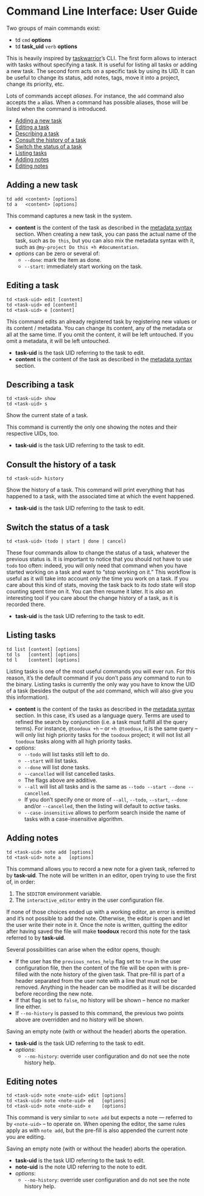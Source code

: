 # Command Line Interface: User Guide

Two groups of main commands exist:

- td `cmd` **options**
- td **task_uid** `verb` **options**

This is heavily inspired by [taskwarrior]’s CLI. The first form allows to interact with tasks without specifying a
task. It is useful for listing all tasks or adding a new task. The second form acts on a specific task by using its
UID. It can be useful to change its status, add notes, tags, move it into a project, change its priority, etc.

Lots of commands accept _aliases_. For instance, the `add` command also accepts the `a` alias. When a command has
possible aliases, those will be listed when the command is introduced.

<!-- vim-markdown-toc GFM -->

* [Adding a new task](#adding-a-new-task)
* [Editing a task](#editing-a-task)
* [Describing a task](#describing-a-task)
* [Consult the history of a task](#consult-the-history-of-a-task)
* [Switch the status of a task](#switch-the-status-of-a-task)
* [Listing tasks](#listing-tasks)
* [Adding notes](#adding-notes)
* [Editing notes](#editing-notes)

<!-- vim-markdown-toc -->

## Adding a new task

```
td add <content> [options]
td a   <content> [options]
```

This command captures a new task in the system.

- **content** is the content of the task as described in the [metadata syntax] section. When creating
  a new task, you can pass the actual name of the task, such as `Do this`, but you can also mix the metadata syntax
  with it, such as `@my-project Do this +h #documentation`.
- _options_ can be zero or several of:
  - `--done`: mark the item as done.
  - `--start`: immediately start working on the task.

## Editing a task

```
td <task-uid> edit [content]
td <task-uid> ed [content]
td <task-uid> e [content]
```

This command edits an already registered task by registering new values or its content / metadata. You can change
its content, any of the metadata or all at the same time. If you omit the content, it will be left untouched. If you
omit a metadata, it will be left untouched.

- **task-uid** is the task UID referring to the task to edit.
- **content** is the content of the task as described in the [metadata syntax] section.

## Describing a task

```
td <task-uid> show
td <task-uid> s
```

Show the current state of a task.

This command is currently the only one showing the notes and their respective UIDs, too.

- **task-uid** is the task UID referring to the task to edit.

## Consult the history of a task

```
td <task-uid> history
```

Show the history of a task. This command will print everything that has happened to a task, with the associated time
at which the event happened.

- **task-uid** is the task UID referring to the task to edit.

## Switch the status of a task

```
td <task-uid> (todo | start | done | cancel)
```

These four commands allow to change the status of a task, whatever the previous status is. It is important to notice
that you should not have to use `todo` too often: indeed, you will only need that command when you have started working
on a task and want to “stop working on it.” This workflow is useful as it will take into account _only_ the time you
work on a task. If you care about this kind of stats, moving the task back to its _todo_ state will stop counting spent
time on it. You can then resume it later. It is also an interesting tool if you care about the change history of a
task, as it is recorded there.

- **task-uid** is the task UID referring to the task to edit.

## Listing tasks

```
td list [content] [options]
td ls   [content] [options]
td l    [content] [options]
```

Listing tasks is one of the most useful commands you will ever run. For this reason, it’s the default command if you
don’t pass any command to run to the binary. Listing tasks is currently the only way you have to know the UID of a task
(besides the output of the `add` command, which will also give you this information).

- **content** is the content of the tasks as described in the [metadata syntax] section. In this case,
  it’s used as a language query. Terms are used to refined the search by conjunction (i.e. a task must fulfill all the
  query terms). For instance, `@toodoux +h` – or `+h @toodoux`, it is the same query – will only list high priority
  tasks for the `toodoux` project; it will not list all `toodoux` tasks along with all high priority tasks.
- _options_:
  - `--todo` will list tasks still left to do.
  - `--start` will list tasks.
  - `--done` will list done tasks.
  - `--cancelled` will list cancelled tasks.
  - The flags above are additive.
  - `--all` will list all tasks and is the same as `--todo --start --done --cancelled`.
  - If you don’t specify one or more of `--all`, `--todo`, `--start`, `--done` and/or `--cancelled`, then the
    listing will default to _active_ tasks.
  - `--case-insensitive` allows to perform search inside the name of tasks with a case-insensitive algorithm.

## Adding notes

```
td <task-uid> note add [options]
td <task-uid> note a   [options]
```

This command allows you to record a new note for a given task, referred to by **task-uid**. The note will be written
in an editor, open trying to use the first of, in order:

1. The `$EDITOR` environment variable.
2. The `interactive_editor` entry in the user configuration file.

If none of those choices ended up with a working editor, an error is emitted and it’s not possible to add the note.
Otherwise, the editor is open and let the user write their note in it. Once the note is written, quitting the editor
after having saved the file will make **toodoux** record this note for the task referred to by **task-uid**.

Several possibilities can arise when the editor opens, though:

- If the user has the `previous_notes_help` flag set to `true` in the user configuration file, then the content of the
  file will be open with is pre-filled with the note history of the given task. That pre-fill is part of a header
  separated from the user note with a line that must not be removed. Anything in the header can be modified as it will
  be discarded before recording the new note.
- If that flag is set to `false`, no history will be shown – hence no marker line either.
- If `--no-history` is passed to this command, the previous two points above are overridden and no history will be
  shown.

Saving an empty note (with or without the header) aborts the operation.

- **task-uid** is the task UID referring to the task to edit.
- _options_:
  - `--no-history`: override user configuration and do not see the note history help.

## Editing notes

```
td <task-uid> note <note-uid> edit [options]
td <task-uid> note <note-uid> ed   [options]
td <task-uid> note <note-uid> e    [options]
```

This command is very similar to `note add` but expects a note — referred to by `<note-uid>` – to operate on. When
opening the editor, the same rules apply as with `note add`, but the pre-fill is also appended the current note
you are editing.

Saving an empty note (with or without the header) aborts the operation.

- **task-uid** is the task UID referring to the task to edit.
- **note-uid** is the note UID referring to the note to edit.
- _options_:
  - `--no-history`: override user configuration and do not see the note history help.

[metadata syntax]: ./features.md#metadata-syntax
[taskwarrior]: https://taskwarrior.org
[contributing guide]: CONTRIBUTING.md
[XDG Base Directory specification]: https://specifications.freedesktop.org/basedir-spec/basedir-spec-latest.html
